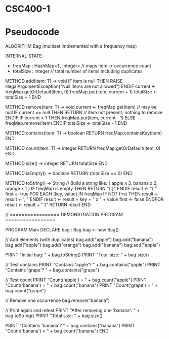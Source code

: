 # CSC400-1

# Pseudocode 
ALGORITHM Bag<T> (multiset implemented with a frequency map)

INTERNAL STATE:
  - freqMap : HashMap<T, Integer>   // maps item -> occurrence count
  - totalSize : Integer             // total number of items including duplicates

METHOD add(item: T) -> void
  IF item is null THEN
     RAISE IllegalArgumentException("Null items are not allowed")
  ENDIF
  current ← freqMap.getOrDefault(item, 0)
  freqMap.put(item, current + 1)
  totalSize ← totalSize + 1
END

METHOD remove(item: T) -> void
  current ← freqMap.get(item)     // may be null
  IF current == null THEN
     RETURN                       // item not present; nothing to remove
  ENDIF
  IF current > 1 THEN
     freqMap.put(item, current - 1)
  ELSE
     freqMap.remove(item)
  ENDIF
  totalSize ← totalSize - 1
END

METHOD contains(item: T) -> boolean
  RETURN freqMap.containsKey(item)
END

METHOD count(item: T) -> integer
  RETURN freqMap.getOrDefault(item, 0)
END

METHOD size() -> integer
  RETURN totalSize
END

METHOD isEmpty() -> boolean
  RETURN (totalSize == 0)
END

METHOD toString() -> String
  // Build a string like: { apple x 3, banana x 2, orange x 1 }
  IF freqMap is empty THEN
     RETURN "{ }"
  ENDIF
  result ← "{ "
  first ← true
  FOR EACH (key, value) IN freqMap
     IF NOT first THEN
        result ← result + ", "
     ENDIF
     result ← result + key + " x " + value
     first ← false
  ENDFOR
  result ← result + " }"
  RETURN result
END


// ================= DEMONSTRATION PROGRAM =================

PROGRAM Main
  DECLARE bag : Bag<String>
  bag ← new Bag<String>()

  // Add elements (with duplicates)
  bag.add("apple")
  bag.add("banana")
  bag.add("apple")
  bag.add("orange")
  bag.add("banana")
  bag.add("apple")

  PRINT "Initial bag: " + bag.toString()
  PRINT "Total size: " + bag.size()

  // Test contains
  PRINT "Contains 'apple'? " + bag.contains("apple")
  PRINT "Contains 'grape'? " + bag.contains("grape")

  // Test count
  PRINT "Count('apple') = " + bag.count("apple")
  PRINT "Count('banana') = " + bag.count("banana")
  PRINT "Count('grape')  = " + bag.count("grape")

  // Remove one occurrence
  bag.remove("banana")

  // Print again and retest
  PRINT "After removing one 'banana': " + bag.toString()
  PRINT "Total size: " + bag.size()

  PRINT "Contains 'banana'? " + bag.contains("banana")
  PRINT "Count('banana') = " + bag.count("banana")
END
